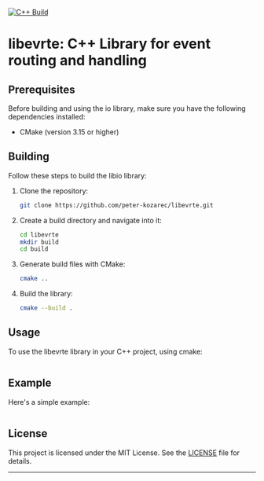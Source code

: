 [![C++ Build](https://github.com/peter-kozarec/libevrte/actions/workflows/cmake-single-platform.yml/badge.svg)](https://github.com/peter-kozarec/libevrte/actions/workflows/cmake-single-platform.yml)
# libevrte: C++ Library for event routing and handling

## Prerequisites

Before building and using the io library, make sure you have the following dependencies installed:

- CMake (version 3.15 or higher)

## Building

Follow these steps to build the libio library:

1. Clone the repository:

   ```bash
   git clone https://github.com/peter-kozarec/libevrte.git
   ```

2. Create a build directory and navigate into it:

   ```bash
   cd libevrte
   mkdir build
   cd build
   ```

3. Generate build files with CMake:

   ```bash
   cmake ..
   ```

4. Build the library:

   ```bash
   cmake --build .
   ```

## Usage

To use the libevrte library in your C++ project, using cmake:

   ```cmake

   ```

## Example

Here's a simple example:

```cpp


```

## License

This project is licensed under the MIT License. See the [LICENSE](LICENSE) file for details.

---
